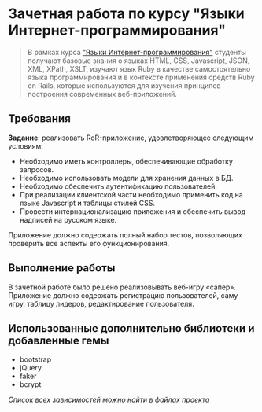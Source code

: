 # Зачетная работа по курсу "Языки Интернет-программирования"

> В рамках курса ["Языки Интернет-программирования"][1] студенты получают базовые знания о языках HTML, CSS, Javascript, JSON, XML, XPath, XSLT, изучают язык Ruby в качестве самостоятельно языка программирования и в контексте применения средств Ruby on Rails, которые используются для изучения принципов построения современных веб-приложений. 
## Требования

**Задание**: реализовать RoR-приложение, удовлетворяющее следующим условиям:
- Необходимо иметь контроллеры, обеспечивающие обработку запросов.
- Необходимо использовать модели для хранения данных в БД.
- Необходимо обеспечить аутентификацию пользователей.
- При реализации клиентской части необходимо применить код на языке Javascript и таблицы стилей CSS.
- Провести интернационализацию приложения и обеспечить вывод надписей на русском языке.

Приложение должно содержать полный набор тестов, позволяющих проверить все аспекты его функционирования.

## Выполнение работы

В зачетной работе было решено реализовывать веб-игру «сапер». Приложение должно содержать регистрацию пользователей, саму игру, таблицу лидеров, редактирование пользователя.

## Использованные дополнительно библиотеки и добавленные гемы

- bootstrap
- jQuery
- faker
- bcrypt

*Список всех зависимостей можно найти в файлах проекта*

[1]: <https://e-learning.bmstu.ru/iu6/course/view.php?id=119> "Курс \"ЯИП\" на сайте ведущей кафедры"
